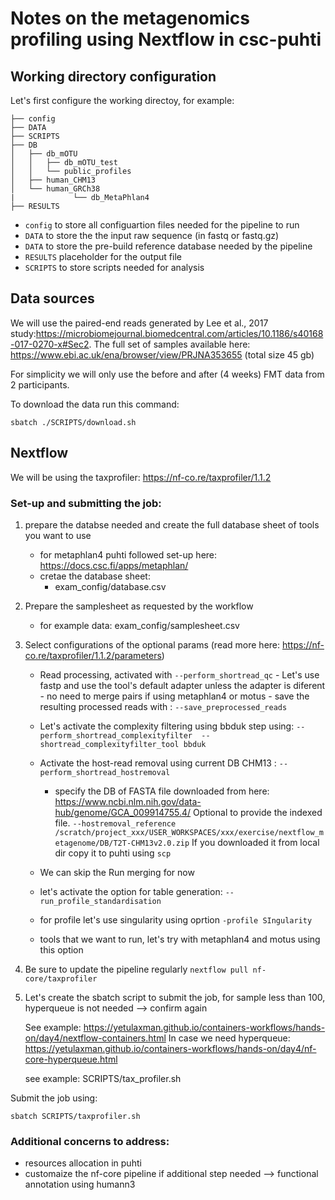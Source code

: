 # Notes on the metagenomics profiling using Nextflow in csc-puhti

## Working directory configuration

Let's first configure the working directoy, for example:
```
├── config
├── DATA
├── SCRIPTS
├── DB
│   ├── db_mOTU
│   │   ├── db_mOTU_test
│   │   └── public_profiles
│   ├── human_CHM13
│   └── human_GRCh38
|			  └── db_MetaPhlan4	
├── RESULTS
```

- `config` to store all configuartion files needed for the pipeline to run
- `DATA` to store the the input raw sequence (in fastq or fastq.gz)
- `DATA` to store the pre-build reference database needed by the pipeline
- `RESULTS` placeholder for the output file
- `SCRIPTS` to store scripts needed for analysis

## Data sources

We will use the paired-end reads generated by Lee et al., 2017 study:https://microbiomejournal.biomedcentral.com/articles/10.1186/s40168-017-0270-x#Sec2.
The full set of samples available here: https://www.ebi.ac.uk/ena/browser/view/PRJNA353655
(total size 45 gb)

For simplicity we will only use the before and after (4 weeks) FMT data from 2 participants.

To download the data run this command:

```
sbatch ./SCRIPTS/download.sh
```


## Nextflow

We will be using the taxprofiler: https://nf-co.re/taxprofiler/1.1.2

### Set-up and submitting the job:

1. prepare the databse needed and create the full database sheet of tools you want to use

	- for metaphlan4 puhti followed set-up here: https://docs.csc.fi/apps/metaphlan/
	- cretae the database sheet:
		- exam_config/database.csv


2. Prepare the samplesheet as requested by the workflow

	- for example data: exam_config/samplesheet.csv

3. Select configurations of the optional params (read more here: https://nf-co.re/taxprofiler/1.1.2/parameters)

	- Read processing, activated with `--perform_shortread_qc`
			- Let's use fastp and use the tool's default adapter unless the adapter is diferent
			- no need to merge pairs if using metaphlan4 or motus
			- save the resulting processed reads with : `--save_preprocessed_reads`
	
	- Let's activate the complexity filtering using bbduk step using: `--perform_shortread_complexityfilter  --shortread_complexityfilter_tool bbduk`

	- Activate the host-read removal using current DB CHM13 : `--perform_shortread_hostremoval`
		- specify the DB of FASTA file downloaded from here: https://www.ncbi.nlm.nih.gov/data-hub/genome/GCA_009914755.4/
		Optional to provide the indexed file.
		`--hostremoval_reference /scratch/project_xxx/USER_WORKSPACES/xxx/exercise/nextflow_metagenome/DB/T2T-CHM13v2.0.zip`
		If you downloaded it from local dir copy it to puhti using `scp`


	- We can skip the Run merging for now
	
	- let's activate the option for table generation: `--run_profile_standardisation`

	- for profile let's use singularity using oprtion `-profile SIngularity`

	- tools that we want to run, let's try with metaphlan4 and motus using this option 

4. Be sure to update the pipeline regularly `nextflow pull nf-core/taxprofiler`

5. Let's create the sbatch script to submit the job, for sample less than 100, hyperqueue is not needed --> confirm again

	See example: https://yetulaxman.github.io/containers-workflows/hands-on/day4/nextflow-containers.html
	In case we need hyperqueue: 
	https://yetulaxman.github.io/containers-workflows/hands-on/day4/nf-core-hyperqueue.html

	see example: SCRIPTS/tax_profiler.sh

Submit the job using:

```
sbatch SCRIPTS/taxprofiler.sh
```

### Additional concerns to address:

- resources allocation in puhti
- customaize the nf-core pipeline if additional step needed --> functional annotation using humann3


